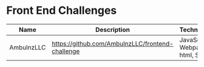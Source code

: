 
# Front End Challenges

| Name | Description | Technologies |
| ---- | ----------- | ------------ |
| AmbulnzLLC | https://github.com/AmbulnzLLC/frontend-challenge | JavaScript, Webpack, lit-html, SASS |